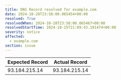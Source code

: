 ```yaml
---
title: DNS Record resolved for example.com
date: 2024-10-28T23:58:00.065454+00:00
resolved: True
resolvedWhen: 2024-10-28T23:58:00.065467+00:00
resolvedStartTime: 2024-10-25T21:09:43.191474+00:00
severity: notice
affected:
  - example.com
section: issue
---
```


| Expected Record  | Actual Record  |
|------------------|----------------|
| 93.184.215.14 | 93.184.215.14 |
